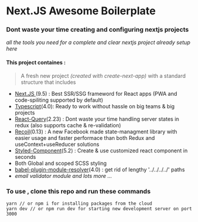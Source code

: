 # Next.JS Awesome Boilerplate

### Dont waste your time creating and configuring nextjs projects

_all the tools you need for a complete and clear nextjs project already setup here_

#### This project containes :

> A fresh new project _(created with create-next-app)_ with a standard structure that includes

- [Next.JS ]()(9.5) : Best SSR/SSG frameword for React apps (PWA and code-spiliting supported by default)
- [Typescript]()(4.0): Ready to work without hassle on big teams & big projects
- [React-Query]()(2.23) : Dont waste your time handling server states in redux (also supports cache & re-validation)
- [Recoil]()(0.13) : A new Facebook made state-managment library with easier usage and faster performace than both Redux and useContext+useReducer solutions
- [Styled-Component]()(5.2) : Create & use customized react component in seconds
- Both Global and scoped SCSS styling
- [babel-plugin-module-resolver]()(4.0) : get rid of lengthy '../../../../' paths
- _email validator module and lots more ..._

### To use , clone this repo and run these commands

```
yarn // or npm i for installing packages from the cloud
yarn dev // or npm run dev for starting new development server on port 3000
```
